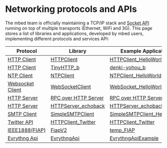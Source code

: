# Networking protocols and APIs

The mbed team is officially maintaining a TCP/IP stack and [Socket API](https://developer.mbed.orghttps://developer.mbed.org/handbook/Socket) running on top of multiple transports (Ethernet, WiFi and 3G). This page stores a list of libraries and applications, developed by mbed users, implementing different protocols and services API:

Protocol | Library | Example Application |  Documentation |
---|---|---|---|
[HTTP Client](http://tools.ietf.org/html/rfc2616) | [HTTPClient](https://developer.mbed.org/users/donatien/code/HTTPClient/) | [HTTPClient_HelloWorld](https://developer.mbed.org/users/donatien/code/HTTPClient_HelloWorld/) | [Documentation](https://developer.mbed.orghttps://developer.mbed.org/users/donatien/code/HTTPClient/docs/tip/)  
[HTTP Client](http://tools.ietf.org/html/rfc2616) | [TinyHTTP_b](https://developer.mbed.orghttps://developer.mbed.org/users/okini3939/code/denki-yohou_b/) | [denki-yohou_b](https://developer.mbed.orghttps://developer.mbed.org/users/okini3939/code/denki-yohou_b/) | [Documentation](https://developer.mbed.orghttps://developer.mbed.orghttps://developer.mbed.org/users/okini3939/code/denki-yohou_b/docs/tip/)  
[NTP Client](http://tools.ietf.org/html/rfc1305) | [NTPClient](https://developer.mbed.org/users/donatien/code/NTPClient/) | [NTPClient_HelloWorld](https://developer.mbed.org/users/donatien/code/NTPClient_HelloWorld/) | [Documentation](http://mbed.orghttps://developer.mbed.org/users/donatien/code/NTPClient/docs/tip/)  
[Websocket Client](http://tools.ietf.org/html/rfc6455) | [WebSocketClient](https://developer.mbed.org/users/samux/code/WebSocketClient//) | [WebSocket_HelloWorld](https://developer.mbed.org/users/samux/code/Websocket_Ethernet_HelloWorld/) | [Documentation](http://mbed.org/users/samux/code/WebSocketClient/docs/tip/)  
[HTTP Server](http://tools.ietf.org/html/rfc2616) | [RPC over HTTP Server](https://developer.mbed.orghttps://developer.mbed.orghttps://developer.mbed.org/users/feb11/code/HTTP-Server/) | [RPC over HTTP Server](https://developer.mbed.orghttps://developer.mbed.org/users/feb11/code/HTTP-Server) | [Documentation](https://developer.mbed.orghttps://developer.mbed.org/users/feb11/code/HTTP-Server)  
[HTTP Server](http://tools.ietf.org/html/rfc2616) | [HTTPServer_echoback](https://developer.mbed.orghttps://developer.mbed.org/users/hsgw/code/HTTPServer_echoback/) | [HTTPServer_echoback](https://developer.mbed.orghttps://developer.mbed.org/users/hsgw/code/HTTPServer_echoback/) | [Documentation](https://developer.mbed.orghttps://developer.mbed.orghttps://developer.mbed.org/users/hsgw/code/HTTPServer_echoback/docs/tip)  
[SMTP Client](http://www.ietf.org/rfc/rfc2821.txt) | [SimpleSMTPClient](https://developer.mbed.org/users/sunifu/code/SimpleSMTPClient/) | [SimpleSMTPClient_HelloWorld](https://developer.mbed.org/users/sunifu/code/SimpleSMTPClient_HelloWorld/) | [Documentation](https://developer.mbed.orghttps://developer.mbed.org/users/sunifu/code/SimpleSMTPClient/docs/tip/)  
[Twitter API](https://dev.twitter.com/) | [HTTPClient_Twitter](https://developer.mbed.orghttps://developer.mbed.org/users/escalion/code/HTTPClient_Twitter/) | [HTTPClient_Twitter](https://developer.mbed.orghttps://developer.mbed.org/users/escalion/code/HTTPClient_Twitter/) | [Documentation](https://developer.mbed.orghttps://developer.mbed.orghttps://developer.mbed.org/users/escalion/code/HTTPClient_Twitter/wiki/Homepage)  
[IEEE1888(FIAP)](http://ja.wikipedia.org/wiki/IEEE1888) | [FiapV2](https://developer.mbed.org/users/yueee_yt/code/FiapV2/) | [temp_FIAP](https://developer.mbed.org/users/yueee_yt/code/temp_FIAP/) | [Documentation](https://developer.mbed.orghttps://developer.mbed.org/users/yueee_yt/code/FiapV2/docs/tip/)  
[Evrythng Api](https://dev.evrythng.com/) | [EvrythngApi](https://developer.mbed.org/users/vladounet/code/EvrythngApi/) | [EvrythngApiExample](https://developer.mbed.org/users/vladounet/code/EvrythngApiExample/) | [Documentation](https://developer.mbed.orghttps://developer.mbed.org/users/vladounet/code/EvrythngApi/docs/tip/)  
